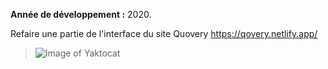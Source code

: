 **Année de développement :** 2020.</br>

Refaire une partie de l'interface du site Quovery https://qovery.netlify.app/
> ![Image of Yaktocat](https://imgur.com/MpqP7md.png)
